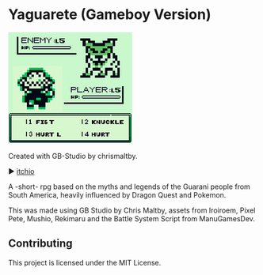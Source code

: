 # Yaguarete (Gameboy Version)

![image](Ux9XhX.png)

 Created with GB-Studio by chrismaltby.

▶︎ [itchio](https://g0rd5.itch.io/yaguarete)

A -short- rpg based on the myths and legends of the Guarani people from South America, heavily influenced by Dragon Quest and Pokemon.

This was made using GB Studio by Chris Maltby, assets from Iroiroem, Pixel Pete, Mushio, Rekimaru and the Battle System Script from ManuGamesDev.

## Contributing
This project is licensed under the MIT License.
